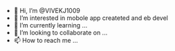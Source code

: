 - 👋 Hi, I’m @VIVEKJ1009
- 👀 I’m interested in mobole app createted and eb devel
- 🌱 I’m currently learning ...
- 💞️ I’m looking to collaborate on ...
- 📫 How to reach me ...

<!---
VIVEKJ1009/VIVEKJ1009 is a ✨ special ✨ repository because its `README.md` (this file) appears on your GitHub profile.
You can click the Preview link to take a look at your changes.
--->
